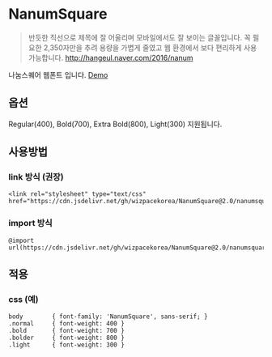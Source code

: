 # NanumSquare
> 반듯한 직선으로 제목에 잘 어울리며 모바일에서도 잘 보이는 글꼴입니다. 꼭 필요한 2,350자만을 추려 용량을 가볍게 줄였고 웹 환경에서 보다 편리하게 사용 가능합니다. http://hangeul.naver.com/2016/nanum

나눔스퀘어 웹폰트 입니다.
[Demo](https://htmlpreview.github.io/?https://github.com/wizpacekorea/NanumSquare/blob/master/index.html)

## 옵션
Regular(400), Bold(700), Extra Bold(800), Light(300) 지원됩니다.

## 사용방법

### link 방식 (권장)
	<link rel="stylesheet" type="text/css" href="https://cdn.jsdelivr.net/gh/wizpacekorea/NanumSquare@2.0/nanumsquare.css">

### import 방식
	@import url(https://cdn.jsdelivr.net/gh/wizpacekorea/NanumSquare@2.0/nanumsquare.css);

## 적용
### css (예)
	body		{ font-family: 'NanumSquare', sans-serif; }
	.normal		{ font-weight: 400 }
	.bold		{ font-weight: 700 }
	.bolder		{ font-weight: 800 }
	.light		{ font-weight: 300 }
